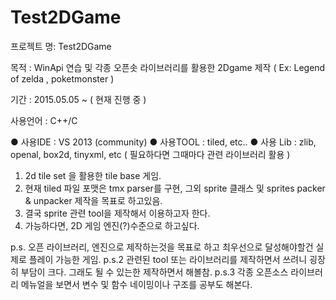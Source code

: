 # Test2DGame

프로젝트 명: Test2DGame

목적 : WinApi 연습 및 각종 오픈솟 라이브러리를 활용한 2Dgame 제작 ( Ex: Legend of zelda , poketmonster )

기간 : 2015.05.05 ~ ( 현재 진행 중 )

사용언어 : C++/C

● 사용IDE : VS 2013 (community)
● 사용TOOL : tiled, etc..
● 사용 Lib : zlib, openal, box2d, tinyxml, etc ( 필요하다면 그때마다 관련 라이브러리 활용 )

1. 2d tile set 을 활용한 tile base 게임.
2. 현재 tiled 파일 포맷은 tmx parser를 구현, 그외 sprite 클래스 및 sprites packer & unpacker 제작을 목표로 하고있음.
3. 결국 sprite 관련 tool을 제작해서 이용하고자 한다.
4. 가능하다면, 2D 게임 엔진(?)수준으로 하고싶다.

p.s. 오픈 라이브러리, 엔진으로 제작하는것을 목표로 하고 최우선으로 달성해야할건 실제로 플레이 가능한 게임.
p.s.2 관련된 tool 또는 라이브러리를 제작하면서 쓰려니 굉장히 부담이 크다. 그래도 될 수 있는한 제작하면서 해볼참.
p.s.3 각종 오픈소스 라이브러리 메뉴얼을 보면서 변수 및 함수 네이밍이나 구조를 공부도 해본다.
